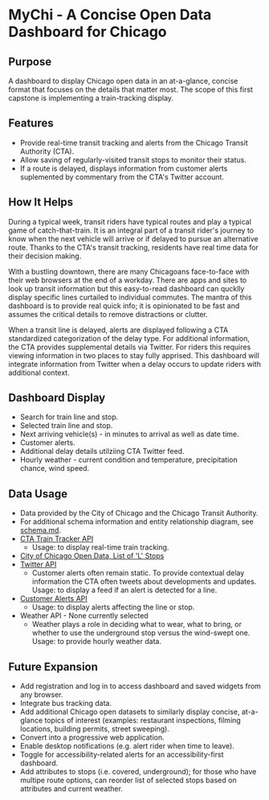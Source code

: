 # MyChi - A Concise Open Data Dashboard for Chicago

## Purpose
A dashboard to display Chicago open data in an at-a-glance, concise format that focuses on the details that matter most. The scope of this first capstone is implementing a train-tracking display. 

## Features
- Provide real-time transit tracking and alerts from the Chicago Transit Authority (CTA).
- Allow saving of regularly-visited transit stops to monitor their status. 
- If a route is delayed, displays information from customer alerts suplemented by commentary from the CTA's Twitter account.

## How It Helps
During a typical week, transit riders have typical routes and play a typical game of catch-that-train. It is an integral part of a transit rider's journey to know when the next vehicle will arrive or if delayed to pursue an alternative route. Thanks to the CTA's transit tracking, residents have real time data for their decision making. 

With a bustling downtown, there are many Chicagoans face-to-face with their web browsers at the end of a workday. There are apps and sites to look up transit information but this easy-to-read dashboard can qucklly display specific lines curtailed to individual commutes. The mantra of this dashboard is to provide real quick info; it is opinionated to be fast and assumes the critical details to remove distractions or clutter. 

When a transit line is delayed, alerts are displayed following a CTA standardized categorization of the delay type. For additional information, the CTA provides supplemental details via Twitter. For riders this requires viewing information in two places to stay fully apprised. This dashboard will integrate information from Twitter when a delay occurs to update riders with additional context. 

## Dashboard Display
- Search for train line and stop.
- Selected train line and stop. 
- Next arriving vehicle(s) - in minutes to arrival as well as date time.
- Customer alerts.
- Additional delay details utilziing CTA Twitter feed.
- Hourly weather - current condition and temperature, precipitation chance, wind speed.

## Data Usage
- Data provided by the City of Chicago and the Chicago Transit Authority.
- For additional schema information and entity relationship diagram, see [schema.md](/schema/schema.md).
- [CTA Train Tracker API](https://www.transitchicago.com/developers/traintracker/)
    - Usage: to display real-time train tracking. 
- [City of Chicago Open Data, List of 'L' Stops](https://dev.socrata.com/foundry/data.cityofchicago.org/8pix-ypme)
- [Twitter API](https://developer.twitter.com/en/docs/twitter-api)
    - Customer alerts often remain static. To provide contextual delay information the CTA often tweets about developments and updates. Usage: to display a feed if an alert is detected for a line.
- [Customer Alerts API](https://www.transitchicago.com/developers/alerts/)
    - Usage: to display alerts affecting the line or stop.
- Weather API - None currently selected
    - Weather plays a role in deciding what to wear, what to bring, or whether to use the underground stop versus the wind-swept one. Usage: to provide hourly weather data.
    
## Future Expansion
- Add registration and log in to access dashboard and saved widgets from any browser.
- Integrate bus tracking data.
- Add additional Chicago open datasets to similarly display concise, at-a-glance topics of interest (examples: restaurant inspections, filming locations, building permits, street sweeping).
- Convert into a progressive web application.
- Enable desktop notifications (e.g. alert rider when time to leave).
- Toggle for accessibility-related alerts for an accessibility-first dashboard. 
- Add attributes to stops (i.e. covered, underground); for those who have multipe route options, can reorder list of selected stops based on attributes and current weather. 
